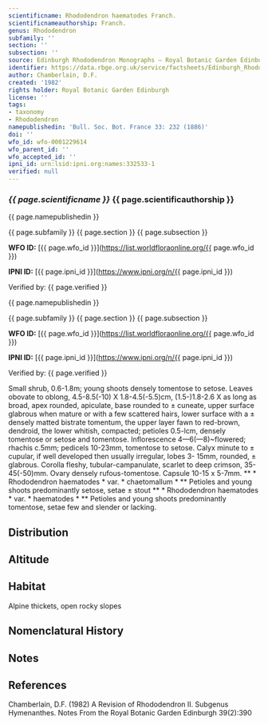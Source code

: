 ```yaml
---
scientificname: Rhododendron haematodes Franch.
scientificnameauthorship: Franch.
genus: Rhododendron
subfamily: ''
section: ''
subsection: ''
source: Edinburgh Rhododendron Monographs – Royal Botanic Garden Edinburgh
identifier: https://data.rbge.org.uk/service/factsheets/Edinburgh_Rhododendron_Monographs.xhtml
author: Chamberlain, D.F.
created: '1982'
rights holder: Royal Botanic Garden Edinburgh
license: ''
tags:
- taxonomy
- Rhododendron
namepublishedin: 'Bull. Soc. Bot. France 33: 232 (1886)'
doi: ''
wfo_id: wfo-0001229614
wfo_parent_id: ''
wfo_accepted_id: ''
ipni_id: urn:lsid:ipni.org:names:332533-1
verified: null
---
```

### _{{ page.scientificname }}_ {{ page.scientificauthorship }}
 {{ page.namepublishedin }}

{{ page.subfamily }} {{ page.section }} {{ page.subsection }}

**WFO ID:** [{{ page.wfo_id }}](https://list.worldfloraonline.org/{{ page.wfo_id }})

**IPNI ID:** [{{ page.ipni_id }}](https://www.ipni.org/n/{{ page.ipni_id }})

Verified by: {{ page.verified }}

 {{ page.namepublishedin }}

{{ page.subfamily }} {{ page.section }} {{ page.subsection }}

**WFO ID:** [{{ page.wfo_id }}](https://list.worldfloraonline.org/{{ page.wfo_id }})

**IPNI ID:** [{{ page.ipni_id }}](https://www.ipni.org/n/{{ page.ipni_id }})

Verified by: {{ page.verified }}



Small shrub, 0.6-1.8m; young shoots densely tomentose to setose. Leaves obovate to oblong, 4.5-8.5(-10) X 1.8-4.5(-5.5)cm, (1.5-)1.8-2.6 X as long as broad, apex rounded, apiculate, base rounded to ± cuneate, upper surface glabrous when mature or with a few scattered hairs, lower surface with a ± densely matted bistrate tomentum, the upper layer fawn to red-brown, dendroid, the lower whitish, compacted; petioles 0.5-lcm, densely tomentose or setose and tomentose. Inflorescence 4—6(—8)~flowered; rhachis c.5mm; pedicels 10-23mm, tomentose to setose. Calyx minute to ± cupular, if well developed then usually irregular, lobes 3- 15mm, rounded, ± glabrous. Corolla fleshy, tubular-campanulate, scarlet to deep crimson, 35-45(-50)mm. Ovary densely rufous-tomentose. Capsule 10-15 x 5-7mm. ** * Rhododendron haematodes * var. * chaetomallum * ** Petioles and young shoots predominantly setose, setae ± stout ** * Rhododendron haematodes * var. * haematodes * ** Petioles and young shoots predominantly tomentose, setae few and slender or lacking.

## Distribution


## Altitude


## Habitat
Alpine thickets, open rocky slopes

## Nomenclatural History

                       
## Notes


## References

Chamberlain, D.F. (1982) A Revision of Rhododendron II. Subgenus Hymenanthes. Notes From the Royal Botanic Garden Edinburgh 39(2):390
